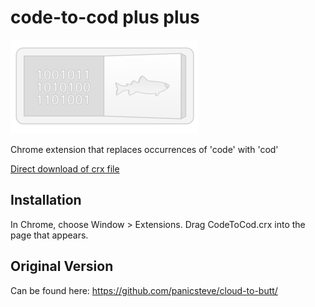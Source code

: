 code-to-cod plus plus
=============

![](logo.png)

Chrome extension that replaces occurrences of 'code' with 'cod'

[Direct download of crx file](https://github.com/mkoryak/code-to-cod/blob/master/CodeToCod.crx?raw=true)


Installation
------------

In Chrome, choose Window > Extensions.  Drag CodeToCod.crx into the page that appears.


Original Version
--------------

Can be found here: https://github.com/panicsteve/cloud-to-butt/